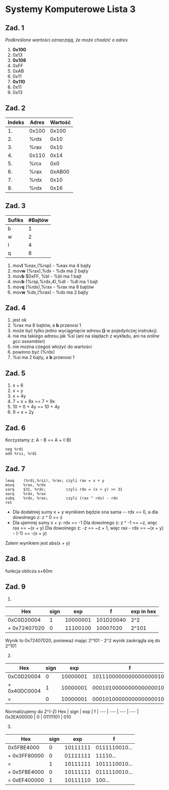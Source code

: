 # Systemy Komputerowe Lista 3

## Zad. 1 
*Podkreślone wartości oznaczają, że może chodzić o adres*
1. **0x100**
2. 0x13
3. **0x108**
4. 0xFF
5. 0xAB
6. 0x11
7. **0x110**
8. 0x11
9. 0x13

## Zad. 2
Indeks | Adres | Wartość
--- | --- | ---
1. | 0x100 | 0x100
2. | %rdx | 0x10
3. | %rax | 0x10
4. | 0x110 | 0x14
5. | %rcx | 0x0
6. | %rax | 0xAB00
7. | %rdx | 0x10
8. | %rdx | 0x16

## Zad. 3
Sufiks | #Bajtów
--- | ---
b | 1
w | 2
l | 4
q | 8

1. mov**l** %eax,(%rsp) - %eax ma 4 bajty
2. mov**w** (%rax),%dx - %dx ma 2 bajty
3. mov**b** $0xFF, %bl - %bl ma 1 bajt
4. mov**b** (%rsp,%rdx,4),%dl - %dl ma 1 bajt
5. mov**q** (%rdx),%rax - %rax ma 8 bajtów
6. mov**w** %dx,(%rax) - %dx ma 2 bajty
 

## Zad. 4
1. jest ok
2. %rax ma 8 bajtów, a **b** przenosi 1
3. może być tylko jedno wyciągnięcie adresu **()** w pojedyńczej instrukcji
4. nie ma takiego adresu jak %sl (ani na slajdach z wykładu, ani na *online gcc assembler*)
5. nie można czegoś włożyć do wartości
6. powinno być (%rdx)
7. %si ma 2 bajty, a **b** przenosi 1

## Zad. 5
1. x + 6
2. x + y
3. x + 4y
4. 7 + x + 8x == 7 + 9x
5. 10 + 0 + 4y ==  10 + 4y
6. 9 + x + 2y

## Zad. 6
Korzystamy z: A - B == A + (-B)
```
neg %rdi
add %rsi, %rdi
```

## Zad. 7
```
leaq    (%rdi,%rsi), %rax; czyli rax = x + y
movq    %rax, %rdx
sarq    $31, %rdx;         czyli rdx = (x + y) >> 31
xorq    %rdx, %rax
subq    %rdx, %rax;        czyli (rax ^ rdx) - rdx
ret
```
* Dla dodatniej sumy x + y wynikiem będzie ona sama -- rdx == 0, a dla dowolnego z: z ^ 0 == z
* Dla ujemnej sumy x + y:
    rdx == -1
    Dla dowolnego z: z ^ -1 == ~z, więc rax == ~(x + y)
    Dla dowolnego ż: -ż == ~ż + 1, więc rax - rdx == ~(x + y) - (-1) == -(x + y)

Zatem wynikiem jest abs(x + y)

## Zad. 8
funkcja oblicza s+60m

## Zad. 9
1.
Hex | sign | exp | f | exp in hex
--- | --- | --- | --- | --- |
0xC0D20004 | 1 | 10000001 | 101D20040 | 2^2
+ 0x72407020 | 0 | 11100100 | 10007020 | 2^101
Wynik to 0x72407020, ponieważ mając 2^101 - 2^2 wynik zaokrągla się do 2^101

2.
Hex | sign | exp | f |
--- | --- | --- | --- |
0xC0D20004 | 0 | 10000001 | 10111000000000000000100
+ 0x40DC0004 | 1 | 10000001 | 00010100000000000000100
= | 0 | 10000001 | 00010100000000000000100
Normalizujemy do 2^(-2)
Hex | sign | exp | f |
--- | --- | --- | --- |
0x3EA00000 | 0 | 01111101 | 010

3.
Hex | sign | exp | f |
--- | --- | --- | --- |
0x5FBE4000 | 0 | 10111111 | 0111110010...
+ 0x3FF80000 | 0 | 01111111 | 11110...
= | 1 | 10111111 | 1011110010...
+ 0x5FBE4000 | 0 | 10111111 | 0111110010...
= 0xEF400000 | 1 | 10111110 | 100...

